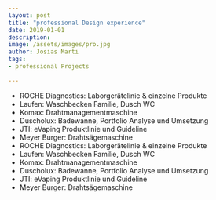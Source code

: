 ```yaml
---
layout: post
title: "professional Design experience"
date: 2019-01-01
description: 
image: /assets/images/pro.jpg
author: Josias Marti
tags: 
- professional Projects

---
```

* ROCHE Diagnostics: Laborgerätelinie & einzelne Produkte
* Laufen: Waschbecken Familie, Dusch WC
* Komax: Drahtmanagementmaschine
* Duscholux: Badewanne, Portfolio Analyse und Umsetzung
* JTI: eVaping Produktlinie und Guideline
* Meyer Burger: Drahtsägemaschine
* ROCHE Diagnostics: Laborgerätelinie & einzelne Produkte
* Laufen: Waschbecken Familie, Dusch WC
* Komax: Drahtmanagementmaschine
* Duscholux: Badewanne, Portfolio Analyse und Umsetzung
* JTI: eVaping Produktlinie und Guideline
* Meyer Burger: Drahtsägemaschine

